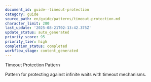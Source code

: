 ```yaml
---
document_id: guide--timeout-protection
category: guide
source_path: en/guide/patterns/timeout-protection.md
character_limit: 200
last_update: '2025-08-21T02:13:42.375Z'
update_status: auto_generated
priority_score: 95
priority_tier: high
completion_status: completed
workflow_stage: content_generated
---
```

Timeout Protection Pattern

Pattern for protecting against infinite waits with timeout mechanisms.
